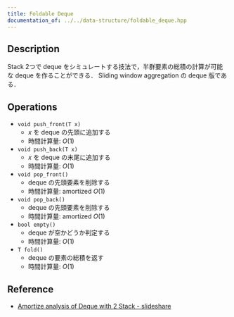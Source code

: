 ```yaml
---
title: Foldable Deque
documentation_of: ../../data-structure/foldable_deque.hpp
---
```


## Description

Stack 2つで deque をシミュレートする技法で，半群要素の総積の計算が可能な deque を作ることができる． Sliding window aggregation の deque 版である．

## Operations

- `void push_front(T x)`
    - $x$ を deque の先頭に追加する
    - 時間計算量: $O(1)$
- `void push_back(T x)`
    - $x$ を deque の末尾に追加する
    - 時間計算量: $O(1)$
- `void pop_front()`
    - deque の先頭要素を削除する
    - 時間計算量: $\mathrm{amortized}\ O(1)$
- `void pop_back()`
    - deque の先頭要素を削除する
    - 時間計算量: $\mathrm{amortized}\ O(1)$
- `bool empty()`
    - deque が空かどうか判定する
    - 時間計算量: $O(1)$
- `T fold()`
    - deque の要素の総積を返す
    - 時間計算量: $O(1)$

## Reference

- [Amortize analysis of Deque with 2 Stack - slideshare](https://www.slideshare.net/catupper/amortize-analysis-of-deque-with-2-stack)
